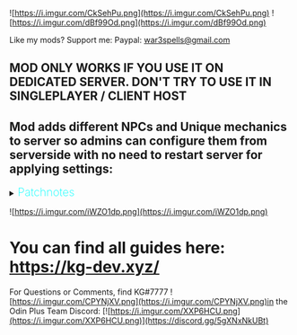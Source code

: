 ![https://i.imgur.com/CkSehPu.png](https://i.imgur.com/CkSehPu.png)
![https://i.imgur.com/dBf99Od.png](https://i.imgur.com/dBf99Od.png)

Like my mods? Support me:
Paypal: war3spells@gmail.com

## MOD ONLY WORKS IF YOU USE IT ON DEDICATED SERVER. DON'T TRY TO USE IT IN SINGLEPLAYER / CLIENT HOST

## Mod adds different NPCs and Unique mechanics to server so admins can configure them from serverside with no need to restart server for applying settings:

<details>
  <summary><b><span style="color:aqua;font-weight:200;font-size:20px">
    Patchnotes
</span></b></summary>

| Version | Changes                                                                                                                                                                                                                                                                                                                                                                                                                                                                                                                                                                                                                                                                                                                                                                                                                                                                                                                                                                                                                                                                                                                                                       |
|---------|:--------------------------------------------------------------------------------------------------------------------------------------------------------------------------------------------------------------------------------------------------------------------------------------------------------------------------------------------------------------------------------------------------------------------------------------------------------------------------------------------------------------------------------------------------------------------------------------------------------------------------------------------------------------------------------------------------------------------------------------------------------------------------------------------------------------------------------------------------------------------------------------------------------------------------------------------------------------------------------------------------------------------------------------------------------------------------------------------------------------------------------------------------------------|
| 7.9.8   | Now Admins using Debug Mod can remove slots (even Expired one's) from marketplace by clicking "X" button in end of each slot                                                                                                                                                                                                                                                                                                                                                                                                                                                                                                                                                                                                                                                                                                                                                                                                                                                                                                                                                                                                                                  |
| 7.9.9   | Fixed small marketplace bug on trying to sell items<br/>Now "NPC Model Override" can be literally ANYTHING in game: Piece objects (structures), Itemdrops, trees and so on<br/>Please use new model override feature on your own risk since its not being tested yet and may cause a lot of bugs. DO NOT USE VFX's as model override or model will be gone. If you somehow failed NPC model override then write it chat /npc remove . That will cause all near NPC's (5 meter range) be removed                                                                                                                                                                                                                                                                                                                                                                                                                                                                                                                                                                                                                                                               |
| 7.9.10  | Fixed KeyManager problem for server using same IP                                                                                                                                                                                                                                                                                                                                                                                                                                                                                                                                                                                                                                                                                                                                                                                                                                                                                                                                                                                                                                                                                                             |
| 8.0.0   | 1) Bugfixes<br/>2) Added new Premium System: Distanced UI that can use NPC profiles without interacting with NPCs. To use go to MarketplaceKG/PremiumSystem/ folder to  edit .cfg file. Hotkey to open UI is L. Alt + ~<br/>3) Added new NPC UI : Save/Load. Opens with C + Interact. Allows you to save NPC appearance and then load it back on another NPC. To save ALL NPCs in your location write /npc save in chat<br/>4) Replaced old localization on LocalizationManager. Now you can add your own localization. For that download file: https://pastebin.com/7z08xMQq . Place it into Valheim/BepInEx/config/ folder and name it MarketplaceAndServerNPCs.YOURLANGUAGE.yml . Then you can translate lines to make your own language localization                                                                                                                                                                                                                                                                                                                                                                                                      |
| 8.0.2   | Added few log lines for PremiumSystem                                                                                                                                                                                                                                                                                                                                                                                                                                                                                                                                                                                                                                                                                                                                                                                                                                                                                                                                                                                                                                                                                                                         |
| 8.1.0   | <span style="color:red;">BEFORE INSTALLING 8.1.0 VERSION MAKE SURE TO REMOVE ALL ITEMS FROM MARKETPLACE SINCE AFTER UPDATE IT WILL REMOVE ITEMS OWNERSHIP FROM ALL USERS. ALSO DO THE SAME FOR ALL PLAYER CREATED TERRITORIES<br/></span>New NPC (System) Added: Transmogrification (Paid feature only)<br/>New System added: Quest Events<br/>New quest reward added: Skill_EXP<br/>New quest restriction added: NotFinished<br/>Bugfixes<br/>Now NPC Sounds are mp3 files instead of wav<br/>Now Territories with at least one color less than 0 wont be displayed on map<br/>Added tooltips on hover on any quest reward or trader item<br/>If you will write [questID=autocomplete] then quest will be considered finished without completing it in NPC UI, it will be completed immediately when your quest target is done<br/>                                                                                                                                                                                                                                                                                                                          |
| 8.1.1   | Returned Quest Journal (a little changed)<br/>Fixed NPC sound reverb problem<br/>Fixed player getting skill experience while attacking NPC                                                                                                                                                                                                                                                                                                                                                                                                                                                                                                                                                                                                                                                                                                                                                                                                                                                                                                                                                                                                                    |
| 8.1.2   | Fixed critical bug that didn't allow players to join server                                                                                                                                                                                                                                                                                                                                                                                                                                                                                                                                                                                                                                                                                                                                                                                                                                                                                                                                                                                                                                                                                                   |
| 8.2.0   | Now mod compatible with mistlands update<br/>Updated NPC + NPC Fashion UI's<br/>Now Marketplace also saves Crafter Name + Crafter ID<br/>Updated transmog to use ItemDataManager. After update all transmogrified items will be nullified. But because of using ItemDataManager now transmog wont disappear when you upgrade an item + will have much less bugs (armor stand and so on)<br/>New Territory flags added: NoMist, InfiniteEitr, InfiniteStamina<br/>Small Localization update                                                                                                                                                                                                                                                                                                                                                                                                                                                                                                                                                                                                                                                                    |
| 8.2.1   | Fixed quest autocomplete tag problem on most quest types. Now it properly works on all Kill, Collect, Craft, Build type quests                                                                                                                                                                                                                                                                                                                                                                                                                                                                                                                                                                                                                                                                                                                                                                                                                                                                                                                                                                                                                                |
| 8.2.3   | Fixed Jewelcrafting compatibility. <br/>Added new VFX id: 21 to Transmogrification that allows people to chooce any effect manually. <br/>Fixed player territories map showup issue                                                                                                                                                                                                                                                                                                                                                                                                                                                                                                                                                                                                                                                                                                                                                                                                                                                                                                                                                                           |
| 8.2.4   | Added MagicHeim API (Quest Reward Add MagicHeim EXP, Quest Restriction MagicHeim Level)<br/>Fixed compatibility issue with Marketplace Territories and Jere's ExpandWorld                                                                                                                                                                                                                                                                                                                                                                                                                                                                                                                                                                                                                                                                                                                                                                                                                                                                                                                                                                                     |                                                                                                                                                                                                                                                                                                                                                                                                                                                                                                                                                                                                                                                           |
| 8.2.6   | Updated to latest Valheim live version<br/>Added new <image=link> tag for quest name to show preview image<br/>Added PutAll button to Banker<br/>Added Periodic animation to NPC Fashion UI<br/>Fixed Premium UI syncing<br/>Added new territory flag: NoCreatureDrops                                                                                                                                                                                                                                                                                                                                                                                                                                                                                                                                                                                                                                                                                                                                                                                                                                                                                        |                                                                                                                                                                                                                                                                                                                                                                                                                                                                                                                                                                                                                                                                                                                                                                                                                                                                                                                                                                                                                                                                                                                                                                      |
| 8.2.7   | Added new trader format, now Trader may have up to 5 items to exchange in left and right side, also left side items may now also have level required<br/>Quests now may have multiple targets per one quest as rewards and requirements (same format with adding)<br/>Reworked Marketplace UI visuals<br/>Fixed a bug where marketplace prevented items from being able to change rotation / roll<br/>Some code optimizations<br/>Now if you press RIGHT mouse button on "Receive Income" button in Marketplace then income will be added directly to your banker                                                                                                                                                                                                                                                                                                                                                                                                                                                                                                                                                                                             |
| 8.2.8   | All data in DO NOT TOUCH folder now decrypted. Keep in mind that you can't change that in runtime and if you edit .json file then do it on your own risk<br/>Changed NPC Save / Load UI, changed Marketplace UI, changed Premium UI<br/>Added IsVIP restriction for quests (quest will be shown only for VIP's)<br/>Fixed trader NeedToKnowMaterial items appear if player doesn't know materials<br/>Now you can buy particular amount of items from stack in Marketplace<br/>Updated KeyManager<br/>Items in Marketplace cannot be Expired anymore                                                                                                                                                                                                                                                                                                                                                                                                                                                                                                                                                                                                          |
| 8.3.0   | Updated for new Valheim version<br/>Bugfixes<br/>Added  Marketplace_GOBLIN, Marketplace_SKELETON, Marketplace_QUESTBOARD, Marketplace_TELEPORTER, Marketplace_DEFAULTNPC as separated models that you can use to override NPC model                                                                                                                                                                                                                                                                                                                                                                                                                                                                                                                                                                                                                                                                                                                                                                                                                                                                                                                           |
| 8.3.1   | Bugfixes                                                                                                                                                                                                                                                                                                                                                                                                                                                                                                                                                                                                                                                                                                                                                                                                                                                                                                                                                                                                                                                                                                                                                      |
| 8.3.2   | Quest descriptions now may have \n as new line<br/>Territory minimap text fix<br/>Fixed NPC save/load UI problems<br/>Fixed Teleporter map names showup                                                                                                                                                                                                                                                                                                                                                                                                                                                                                                                                                                                                                                                                                                                                                                                                                                                                                                                                                                                                       |
| 8.3.3   | Added Groups API for Kill type quests                                                                                                                                                                                                                                                                                                                                                                                                                                                                                                                                                                                                                                                                                                                                                                                                                                                                                                                                                                                                                                                                                                                         |
| 8.4.0   | Player Territories removed. Please do not install this version until you replace Player Territories module on something else (Azumatt wards / e.t.c) (TerritoryDatabase is same and working, just not the players one)<br/>Added KGchat as part of marketplace. Its enabled by default but you can turn it off in Main config on serverside. You can replace KGchat emojis in BepInEx/Config/MarketplaceEmojis. You will find spritesheet_original.png there, change pics on what you need and rename it to spritesheet.png<br/>Added 2 new fields to fashion UI: Periodic Sound + Periodic Sound Time<br/>Added new quest event: NpcText<br/>Optimized mod by rewriting it almost from scratch. Now mod is open-source, check: https://github.com/war3i4i/Marketplace for code<br/>Added API for territories so other mods may use it (check github)<br/>NPC's now won't show up in hammer menu if Debug Mode is turned off<br/><br/>Transmogrification system access has changed (now transmogrification is a separated DLL). If you bought Transmog access before this patch please contact me in discord KG#7777 so i can send you mod to enable Transmog |
| 8.5.0   | New system added: NPC Dialogue (guide soon)<br/>New system added: Item Mocking (guide soon)<br/>Fixed banker multiplier bug<br/>Fixed KGchat text overflow                                                                                                                                                                                                                                                                                                                                                                                                                                                                                                                                                                                                                                                                                                                                                                                                                                                                                                                                                                                                    |
| 8.6.0   | New system added: Mailbox<br/>Finished NPC Dialogues system<br/>Bugfixes<br/>Fixed Banker interest not working<br/>Now Marketplace can use SOME of its features locally on client (to enable set config option to true on clientside)<br/>New Quest Restriction - Time: value, allows quest to be time limited<br/>Added NPC font support for chinese symbols and other languages special symbols<br/>                                                                                                                                                                                                                                                                                                                                                                                                                                                                                                                                                                                                                                                                                                                                                        |
| 8.6.1   | HOTFIX: fixed Battlepass not working                                                                                                                                                                                                                                                                                                                                                                                                                                                                                                                                                                                                                                                                                                                                                                                                                                                                                                                                                                                                                                                                                                                          |
| 8.6.2   | Another Hotfix, sorry                                                                                                                                                                                                                                                                                                                                                                                                                                                                                                                                                                                                                                                                                                                                                                                                                                                                                                                                                                                                                                                                                                                                         |
| 8.6.3   | Posted / updated NPC Dialogues + Territory System guides on site<br/>Added config option to specify banker interest items (All by default)<br/>Added config option to set mailbox item wait time<br/>Fixed gambler code<br/>Now working with wackydb 2.0 (beta) cloned items                                                                                                                                                                                                                                                                                                                                                                                                                                                                                                                                                                                                                                                                                                                                                                                                                                                                                  |
| 8.6.4   | Fixed Quests Gone after relog<br/>Fixed Battlepass gone after relog                                                                                                                                                                                                                                                                                                                                                                                                                                                                                                                                                                                                                                                                                                                                                                                                                                                                                                                                                                                                                                                                                           |
| 8.6.5   | Added config to exclude items from sending via Mailbox                                                                                                                                                                                                                                                                                                                                                                                                                                                                                                                                                                                                                                                                                                                                                                                                                                                                                                                                                                                                                                                                                                        |
</details>

![https://i.imgur.com/iWZO1dp.png](https://i.imgur.com/iWZO1dp.png)

# You can find all guides here: https://kg-dev.xyz/

For Questions or Comments, find KG#7777 ![https://i.imgur.com/CPYNjXV.png](https://i.imgur.com/CPYNjXV.png)in the Odin
Plus
Team Discord:
[![https://i.imgur.com/XXP6HCU.png](https://i.imgur.com/XXP6HCU.png)](https://discord.gg/5gXNxNkUBt)